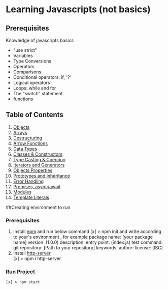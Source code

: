 # Learning Javascripts (not basics)

## Prerequisites
Knowledge of javascripts basics
- "use strict"
- Variables
- Type Conversions
- Operators
- Comparisons
- Conditional operators: if, '?'
- Logical operators
- Loops: while and for
- The "switch" statement
- functions

## Table of Contents
1. [Objects](#objects)
1. [Arrays](#arrays)
1. [Destructuring](#destructuring)
1. [Arrow Functions](#arrow-functions)
1. [Data Types](#data-types)
1. [Classes & Constructors](#classes--constructors)
1. [Type Casting & Coercion](#type-casting--coercion)
1. [Iterators and Generators](#iterators-and-generators)
1. [Objects Properties](#object-properties)
1. [Prototypes and inheritance](#prototypes-inheritance)
1. [Error Handling](#error-handling)
1. [Promises, async/await](#promises-async-await)
1. [Modules](#modules)
1. [Template Literals](#teamplate-literals)


##Creating environment to run 
 ### Prerequisites
 1. install [npm](https://www.npmjs.com/get-npm) and run below command
    [x] > npm init 
        and write according to your's environment , for example
        package name: [your package name]
        version: (1.0.0) 
        description: 
        entry point: (index.js) 
        test command: 
        git repository: [Path to your repository]
        keywords: 
        author: 
        license: (ISC)
  1. Install [http-server](https://www.npmjs.com/package/http-server)     
    [x] > npm i http-server     
 ### Run Project 
    [x] > npm start  
    